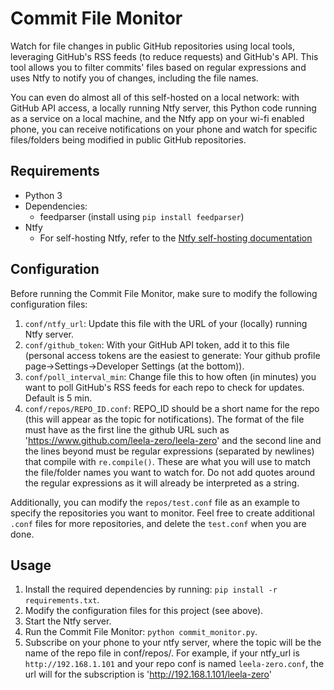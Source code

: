 # Commit File Monitor

Watch for file changes in public GitHub repositories using local tools, leveraging GitHub's RSS feeds (to reduce requests) and GitHub's API. This tool allows you to filter commits' files based on regular expressions and uses Ntfy to notify you of changes, including the file names.

You can even do almost all of this self-hosted on a local network: with GitHub API access, a locally running Ntfy server, this Python code running as a service on a local machine, and the Ntfy app on your wi-fi enabled phone, you can receive notifications on your phone and watch for specific files/folders being modified in public GitHub repositories.

## Requirements

- Python 3
- Dependencies:
  - feedparser (install using `pip install feedparser`)
- Ntfy
  - For self-hosting Ntfy, refer to the [Ntfy self-hosting documentation](https://docs.ntfy.sh/install/)

## Configuration

Before running the Commit File Monitor, make sure to modify the following configuration files:

1. `conf/ntfy_url`: Update this file with the URL of your (locally) running Ntfy server.
2. `conf/github_token`: With your GitHub API token, add it to this file (personal access tokens are the easiest to generate: Your github profile page->Settings->Developer Settings (at the bottom)).
3. `conf/poll_interval_min`: Change file this to how often (in minutes) you want to poll GitHub's RSS feeds for each repo to check for updates. Default is 5 min.
4. `conf/repos/REPO_ID.conf`: REPO_ID should be a short name for the repo (this will appear as the topic for notifications). The format of the file must have as the first line the github URL such as 'https://www.github.com/leela-zero/leela-zero' and the second line and the lines beyond must be regular expressions (separated by newlines) that compile with `re.compile()`. These are what you will use to match the file/folder names you want to watch for. Do not add quotes around the regular expressions as it will already be interpreted as a string.

Additionally, you can modify the `repos/test.conf` file as an example to specify the repositories you want to monitor. Feel free to create additional `.conf` files for more repositories, and delete the `test.conf` when you are done.

## Usage

1. Install the required dependencies by running: `pip install -r requirements.txt`.
2. Modify the configuration files for this project (see above).
3. Start the Ntfy server.
4. Run the Commit File Monitor: `python commit_monitor.py`.
5. Subscribe on your phone to your ntfy server, where the topic will be the name of the repo file in conf/repos/. For example, if your ntfy_url is `http://192.168.1.101` and your repo conf is named `leela-zero.conf`, the url will for the subscription is 'http://192.168.1.101/leela-zero'
